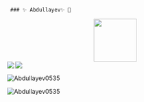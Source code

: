      ### ✨ Abdullayev✨ 👋




<div id="header" align="center">
  <img src="https://media.giphy.com/media/M9gbBd9nbDrOTu1Mqx/giphy.gif" width="100"/>
</div> 






<img align="left" src= "https://github-readme-stats.vercel.app/api/top-langs/?username=Abdullayev0535&langs_count=8" />


<img align="center" src= "https://github-readme-stats.vercel.app/api?username=Abdullayev0535&show_icons=true&theme=tokyonight" />

<p><img align="center" src="https://github-readme-streak-stats.herokuapp.com/?user=Abdullayev0535&" alt="Abdullayev0535" /></p>
<p><img align="center" src="https://github-readme-streak-stats.herokuapp.com/?user=Abdullayev0535&theme=highcontrast" alt="Abdullayev0535" /></p>




